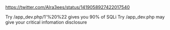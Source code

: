 https://twitter.com/Alra3ees/status/1419058927422017540

Try /app_dev.php/1'%20%22 gives you 90% of SQLi
Try /app_dev.php may give your critical infomation disclosure
